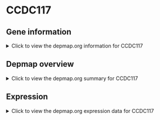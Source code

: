 <h1>CCDC117</h1>

<h2>Gene information</h2>
<details>
  <summary>Click to view the depmap.org information for CCDC117</summary>
  <p><a href="https://depmap.org/portal/gene/CCDC117?tab=about" target="_BLANK">Open page in a new tab...</a></p>
  <iframe src="https://depmap.org/portal/gene/CCDC117?tab=about" style="border:none;width:100%;height:800px"></iframe>
</details>

<h2>Depmap overview</h2>
<details>
  <summary>Click to view the depmap.org summary for CCDC117</summary>
  <p><a href="https://depmap.org/portal/gene/CCDC117?tab=overview" target="_BLANK">Open page in a new tab...</a></p>
  <iframe src="https://depmap.org/portal/gene/CCDC117?tab=overview" style="border:none;width:100%;height:800px"></iframe>
</details>

<h2>Expression</h2>
<details>
  <summary>Click to view the depmap.org expression data for CCDC117</summary>
  <p><a href="https://depmap.org/portal/gene/CCDC117?tab=characterization" target="_BLANK">Open page in a new tab...</a></p>
  <iframe src="https://depmap.org/portal/gene/CCDC117?tab=characterization" style="border:none;width:100%;height:800px"></iframe>
</details>


<!--
<h2>Reactome Pathway diagram</h2>
<details>
  <summary>Click to view the Reactome pathway for CCDC117</summary>
  <p><a href="PURL" target="_BLANK">Open page in a new tab...</a></p>
  PNAME
</details>
-->


